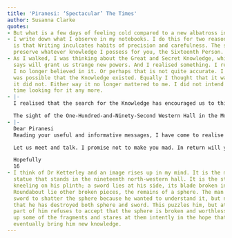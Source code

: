 ```yaml
---
title: 'Piranesi: ‘Spectacular’ The Times'
author: Susanna Clarke
quotes:
- But what is a few days of feeling cold compared to a new albatross in the World?
- I write down what I observe in my notebooks. I do this for two reasons. The first
  is that Writing inculcates habits of precision and carefulness. The second is to
  preserve whatever knowledge I possess for you, the Sixteenth Person.
- As I walked, I was thinking about the Great and Secret Knowledge, which the Other
  says will grant us strange new powers. And I realised something. I realised that
  I no longer believed in it. Or perhaps that is not quite accurate. I thought it
  was possible that the Knowledge existed. Equally I thought that it was possible
  it did not. Either way it no longer mattered to me. I did not intend to waste my
  time looking for it any more.
- |-
  I realised that the search for the Knowledge has encouraged us to think of the House as if it were a sort of riddle to be unravelled, a text to be interpreted, and that if ever we discover the Knowledge, then it will be as if the Value has been wrested from the House and all that remains will be mere scenery.

  The sight of the One-Hundred-and-Ninety-Second Western Hall in the Moonlight made me see how ridiculous that is. The House is valuable because it is the House. It is enough in and of Itself. It is not the means to an end.
- |-
  Dear Piranesi
  Reading your useful and informative messages, I have come to realise that if only I were to cast off my wickedness then we could be friends.

  Let us meet and talk. I promise not to make you mad. In return will you teach me how to be not-wicked?

  Hopefully
  16
- I think of Dr Ketterley and an image rises up in my mind. It is the memory of a
  statue that stands in the nineteenth north-western hall. It is the statue of a man
  kneeling on his plinth; a sword lies at his side, its blade broken in five pieces.
  Roundabout lie other broken pieces, the remains of a sphere. The man has used his
  sword to shatter the sphere because he wanted to understand it, but now he finds
  that he has destroyed both sphere and sword. This puzzles him, but at the same time
  part of him refuses to accept that the sphere is broken and worthless, He has picked
  up some of the fragments and stares at them intently in the hope that they will
  eventually bring him new knowledge.
---
```

